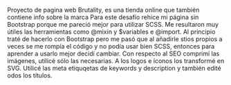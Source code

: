 Proyecto de pagina web Brutality, es una tienda online que también contiene info sobre la marca
Para este desafío rehice mi página sin Bootstrap porque me pareció mejor para utilizar SCSS. Me resultaron muy útiles las herramientas como @mixin y $variables e @import. Al principio traté de hacerlo con Bootstrap pero me pasó que al añadirle stios propios a veces se me rompía el código y no podía usar bien SCSS, entonces para aprender a usarlo mejor decidí cambiar. 
Con respecto al SEO comprimí las imágenes, utilicé sólo las necesarias. A los logos e íconos los transformé en SVG. Utilicé las meta etiquqetas de keywords y description y también edité odos los títulos. 
